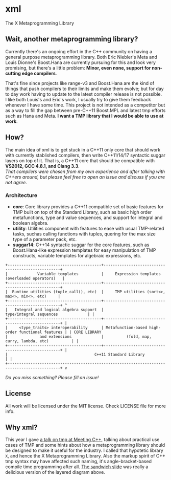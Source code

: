 # xml
The X Metaprogramming Library

## Wait, another metaprogramming library?

Currently there's an ongoing effort in the C++ community on having a general purpose metaprogramming library. Both Eric Niebler's Meta and Louis Dionne's Boost.Hana are currently pursuing for this and look very promising, but there's a little problem: **Minor, even none, support for non-cutting edge compilers**.

That's fine since projects like range-v3 and Boost.Hana are the kind of things that push compilers to their limits and make them evolve; but for day to day work having to update to the latest compiler release is not possible.  
I like both Louis's and Eric's work, I usually try to give them feedback whenever I have some time. This project is not intended as a competitor but as a way to fill the gap between pre-C++11 Boost.MPL and latest tmp efforts such as Hana and Meta. **I want a TMP library that I would be able to use at work**.

## How?

The main idea of xml is to get stuck in a C++11 only core that should work with currently stablished compilers, then write C++11/14/17 syntactic suggar layers on top of it. That is, a C++11 core that should be compatible with **VS2012, GCC 4.8.1, and Clang 3.3**.  
*That compilers were chosen from my own experience and after talking with C++ers around, but please feel free to open an issue and discuss if you are not agree*.

### Architecture

 - **core**: Core library provides a C++11 compatible set of basic features for TMP built on top of the Standard Library, such as basic high order metafunctions, type and value sequences, and support for integral and boolean algebra.
 - **utility**: Utilities component with features to ease with usual TMP-related tasks, suchas calling functions with tuples, quering for the max size type of a parameter pack, etc.
 - **suggar14**: C++14 syntactic suggar for the core features, such as Boost.Hana-like expression templates for easy manipulation of TMP constructs, variable templates for algebraic expressions, etc.

```
+-----------------------------------------+---------------------------------------------------+
|             Variable templates          |     Expression templates (overloaded operators)   |
+-----------------------------------------+---------------------------------------------------+
|  Runtime utilities (tuple_call(), etc)  |     TMP utilities (sort<>, max<>, min<>, etc)     |
+-----------------------------------------+---------------------------------------------------+ ^
|   Integral and logical algebra support  |               type/integral sequences             | |
+-----------------------------------------+---------------------------------------------------+ |
|     <type_traits> interoperability      | Metafunction-based high-order functional features | | CORE LIBRARY
|              and extensions             |          (fold, map, curry, lambda, etc)          | | 
+-----------------------------------------+---------------------------------------------------+ |
|                                      C++11 Standard Library                                 | |
+---------------------------------------------------------------------------------------------+ v
```

*Do you miss something? Please fill an issue!*

## License

All work will be licensed under the MIT license. Check LICENSE file for more info.

## Why xml?

This year I gave [a talk on tmp at Meeting C++](https://meetingcpp.com/index.php/tv15/items/4.html), talking about practical use cases of TMP and some hints about how a metaprogramming library should be designed to make it useful for the industry. I called that hypotetic library `X`, and hence the X Metaprogramming Library. Also the markup spirit of C++ tmp syntax may have affected such naming, it's angle-bracket-based compile time programming after all. [The sandwich slide](http://slides.com/manusanchez/tmpmcpp2015/live#/46) was really a delicious version of the layered diagram above.
